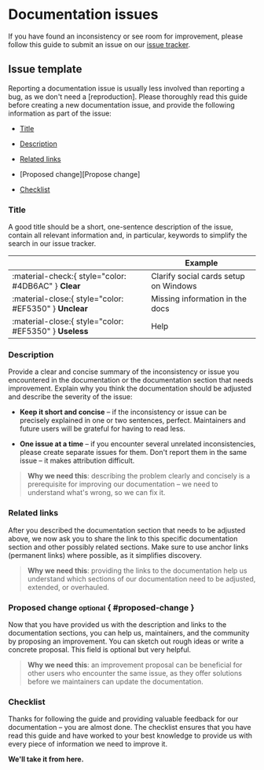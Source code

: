 # Documentation issues

If you have found an inconsistency or see room for improvement, please follow this
guide to submit an issue on our [issue tracker].

[issue tracker]: https://github.com/ONSdigital/ons_mkdocs_theme/issues

## Issue template

Reporting a documentation issue is usually less involved than reporting a bug,
as we don't need a [reproduction]. Please thoroughly read this guide before
creating a new documentation issue, and provide the following information as
part of the issue:

- [Title]
- [Description]
- [Related links][Related links]
- [Proposed change][Propose change]
- [Checklist]

  [Title]: #title
  [Description]: #description
  [Related links]: #related-links
  [Proposed change]: #proposed-change
  [Checklist]: #checklist

### Title

A good title should be a short, one-sentence description of the issue, contain
all relevant information and, in particular, keywords to simplify the search in
our issue tracker.

| <!-- -->                                               | Example                               |
| ------------------------------------------------------ | ------------------------------------- |
| :material-check:{ style="color: #4DB6AC" } **Clear**   | Clarify social cards setup on Windows |
| :material-close:{ style="color: #EF5350" } **Unclear** | Missing information in the docs       |
| :material-close:{ style="color: #EF5350" } **Useless** | Help                                  |

### Description

Provide a clear and concise summary of the inconsistency or issue you
encountered in the documentation or the documentation section that needs
improvement. Explain why you think the documentation should be adjusted and
describe the severity of the issue:

- **Keep it short and concise** – if the inconsistency or issue can be
  precisely explained in one or two sentences, perfect. Maintainers and future
  users will be grateful for having to read less.

- **One issue at a time** – if you encounter several unrelated inconsistencies,
  please create separate issues for them. Don't report them in the same issue
  – it makes attribution difficult.

> **Why we need this**: describing the problem clearly and concisely is a
> prerequisite for improving our documentation – we need to understand what's
> wrong, so we can fix it.

### Related links

After you described the documentation section that needs to be adjusted above,
we now ask you to share the link to this specific documentation section and
other possibly related sections. Make sure to use anchor links (permanent links)
where possible, as it simplifies discovery.

> **Why we need this**: providing the links to the documentation help us
> understand which sections of our documentation need to be adjusted, extended,
> or overhauled.

### Proposed change <small>optional</small> { #proposed-change }

Now that you have provided us with the description and links to the
documentation sections, you can help us, maintainers, and the community by
proposing an improvement. You can sketch out rough ideas or write a concrete
proposal. This field is optional but very helpful.

> **Why we need this**: an improvement proposal can be beneficial for other
> users who encounter the same issue, as they offer solutions before we
> maintainers can update the documentation.

### Checklist

Thanks for following the guide and providing valuable feedback for our
documentation – you are almost done. The checklist ensures that you have read
this guide and have worked to your best knowledge to provide us with every piece
of information we need to improve it.

**We'll take it from here.**
